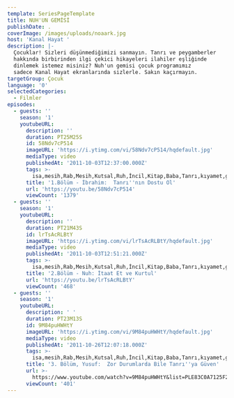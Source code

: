 ```yaml
---
template: SeriesPageTemplate
title: NUH'UN GEMİSİ
publishDate: .
coverImage: /images/uploads/noaark.jpg
host: 'Kanal Hayat '
description: |-
  Çocuklar! Sizleri düşünmediğimizi sanmayın. Tanrı ve peygamberler
  hakkında birbirinden ilgi çekici hikayeleri ilahiler eşliğinde 
  dinlemek istemez misiniz? Nuh'un gemisi çocuk programımız
  sadece Kanal Hayat ekranlarında sizlerle. Sakın kaçırmayın.
targetGroup: Çocuk
language: '0'
selectedCategories:
  - Filmler
episodes:
  - guests: ''
    season: '1'
    youtubeURL:
      description: ''
      duration: PT25M25S
      id: 58Ndv7cP514
      imageURL: 'https://i.ytimg.com/vi/58Ndv7cP514/hqdefault.jpg'
      mediaType: video
      publishedAt: '2011-10-03T12:37:00.000Z'
      tags: >-
        isa,mesih,Rab,Mesih,Kutsal,Ruh,İncil,Kitap,Baba,Tanrı,kıyamet,günü,Allah,depresyon,şifa,bereket,Özgürlük,Hastalık,Bunalım,Esenlik,Rahatlık,Mucize,Hristiyanlık,İman,Hz.,İsa,peygamber,İlah,Ruhsal,Protestan,Türk,Hristiyan,Kıyamet,İntihar,Cennet,Cehennem,din,lanet,Cin,Pastör,Kilise,Ahiret,neler,olacak,yargı
      title: '1.Bölüm - İbrahim:  Tanrı''nın Dostu Ol'
      url: 'https://youtu.be/58Ndv7cP514'
      viewCount: '1379'
  - guests: ''
    season: '1'
    youtubeURL:
      description: ''
      duration: PT21M43S
      id: lrTsAcRLBtY
      imageURL: 'https://i.ytimg.com/vi/lrTsAcRLBtY/hqdefault.jpg'
      mediaType: video
      publishedAt: '2011-10-03T12:51:21.000Z'
      tags: >-
        isa,mesih,Rab,Mesih,Kutsal,Ruh,İncil,Kitap,Baba,Tanrı,kıyamet,günü,Allah,depresyon,şifa,bereket,Özgürlük,Hastalık,Bunalım,Esenlik,Rahatlık,Mucize,Hristiyanlık,İman,Hz.,İsa,peygamber,İlah,Ruhsal,Protestan,Türk,Hristiyan,Kıyamet,İntihar,Cennet,Cehennem,din,lanet,Cin,Pastör,Kilise,Ahiret,neler,olacak,yargı
      title: '2.Bölüm - Nuh: İtaat Et ve Kurtul'
      url: 'https://youtu.be/lrTsAcRLBtY'
      viewCount: '468'
  - guests: ''
    season: '1'
    youtubeURL:
      description: ' '
      duration: PT23M13S
      id: 9M84puHWHtY
      imageURL: 'https://i.ytimg.com/vi/9M84puHWHtY/hqdefault.jpg'
      mediaType: video
      publishedAt: '2011-10-26T12:07:18.000Z'
      tags: >-
        isa,mesih,Rab,Mesih,Kutsal,Ruh,İncil,Kitap,Baba,Tanrı,kıyamet,günü,Allah,depresyon,şifa,bereket,Özgürlük,Hastalık,Bunalım,Esenlik,Rahatlık,Mucize,Hristiyanlık,İman,Hz.,İsa,peygamber,İlah,Ruhsal,Protestan,Türk,Hristiyan,Kıyamet,İntihar,Cennet,Cehennem,din,lanet,Cin,Pastör,Kilise,Ahiret,neler,olacak,yargı
      title: '3. Bölüm, Yusuf:  Zor Durumlarda Bile Tanrı''ya Güven'
      url: >-
        https://www.youtube.com/watch?v=9M84puHWHtY&list=PLE83C0A7125F2824D&index=4&t=0s
      viewCount: '401'
---
```


